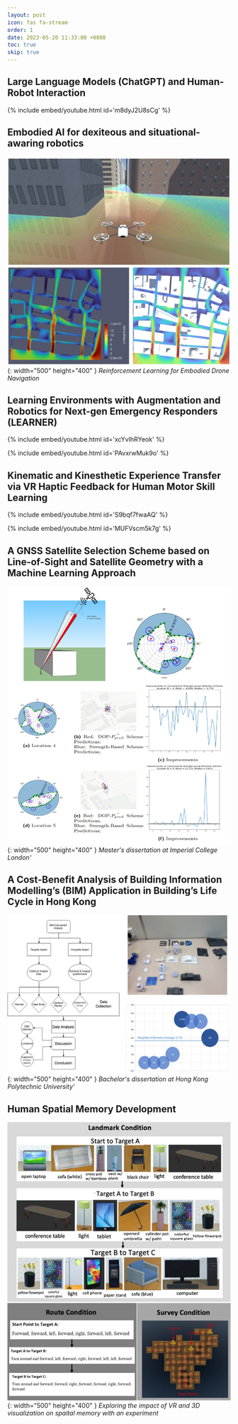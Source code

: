 ```yaml
---
layout: post
icon: fas fa-stream
order: 1
date: 2023-05-20 11:33:00 +0800
toc: true
skip: true
---
```


## Large Language Models (ChatGPT) and Human-Robot Interaction

{% include embed/youtube.html id='m8dyJ2U8sCg' %}

## Embodied AI for dexiteous and situational-awaring robotics 

![img-description](/images/Project/drone.jpg){: width="500" height="400" }
_Reinforcement Learning for Embodied Drone Navigation_


## Learning Environments with Augmentation and Robotics for Next-gen Emergency Responders (LEARNER) 


{% include embed/youtube.html id='xcYvIhRYeok' %}

{% include embed/youtube.html id='PAvxrwMuk9o' %}


## Kinematic and Kinesthetic Experience Transfer via VR Haptic Feedback for Human Motor Skill Learning

{% include embed/youtube.html id='S9bqf7fwaAQ' %}

{% include embed/youtube.html id='MUFVscm5k7g' %}


## A GNSS Satellite Selection Scheme based on Line-of-Sight and Satellite Geometry with a Machine Learning Approach

![img-description](/images/Project/satellite.png){: width="500" height="400" }
_Master's dissertation at Imperial College London'_


## A Cost-Benefit Analysis of Building Information Modelling’s (BIM) Application in Building’s Life Cycle in Hong Kong

![img-description](/images/Project/bim.png){: width="500" height="400" }
_Bachelor's dissertation at Hong Kong Polytechnic University'_

## Human Spatial Memory Development

![img-description](/images/Project/memory.jpg){: width="500" height="400" }
_Exploring the impact of VR and 3D visualization on spaital memory with an experiment_


